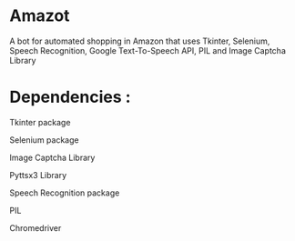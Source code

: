 # Amazot
A bot for automated shopping in Amazon that uses Tkinter, Selenium, Speech Recognition, Google Text-To-Speech API, PIL and Image Captcha Library

# Dependencies : 

Tkinter package

Selenium package

Image Captcha Library 

Pyttsx3 Library 

Speech Recognition package

PIL

Chromedriver
